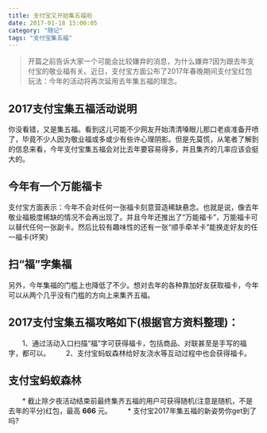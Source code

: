 ```yaml
---
title: 支付宝又开始集五福啦
date: 2017-01-18 15:00:05
category: "随记"
tags: "支付宝集五福"
---
```

> 开篇之前告诉大家一个可能会比较嫌弃的消息，为什么嫌弃?因为跟去年支付宝的敬业福有关。近日，支付宝方面公布了2017年春晚期间支付宝红包玩法：今年的活动将再次延用去年集五福的理念。

## 2017支付宝集五福活动说明
你没看错，又是集五福。看到这儿可能不少网友开始清清嗓眼儿那口老痰准备开喷了，毕竟不少人因为敬业福或多或少有些许心理阴影。但是先莫慌，从笔者了解到的信息来看，今年支付宝集五福会对比去年要容易得多，并且集齐的几率应该会挺大的。

## 今年有一个万能福卡
支付宝方面表示：今年不会对任何一张福卡刻意营造稀缺悬念。也就是说，像去年敬业福极度稀缺的情况不会再出现了。并且今年还推出了“万能福卡”，万能福卡可以替代任何一张副卡。然后比较有趣味性的还有一张“顺手牵羊卡”能换走好友的任一福卡(坏笑)

## 扫“福”字集福
另外，今年集福的门槛上也降低了不少。想对去年的各种靠加好友获取福卡，今年可以从两个几乎没有门槛的方向上来集齐五福。

## 2017支付宝集五福攻略如下(根据官方资料整理)：

　　1、通过活动入口扫描“福”字可获得福卡，包括商品、对联甚至是手写的福字，都可以。
　　2、支付宝蚂蚁森林给好友浇水等互动过程中也会获得福卡。

## 支付宝蚂蚁森林

　　* 截止除夕夜活动结束前最终集齐五福的用户可获得随机(注意是随机，不是去年的平分)红包，最高 **666** 元。
　　* 支付宝2017年集五福的新姿势你get到了吗?